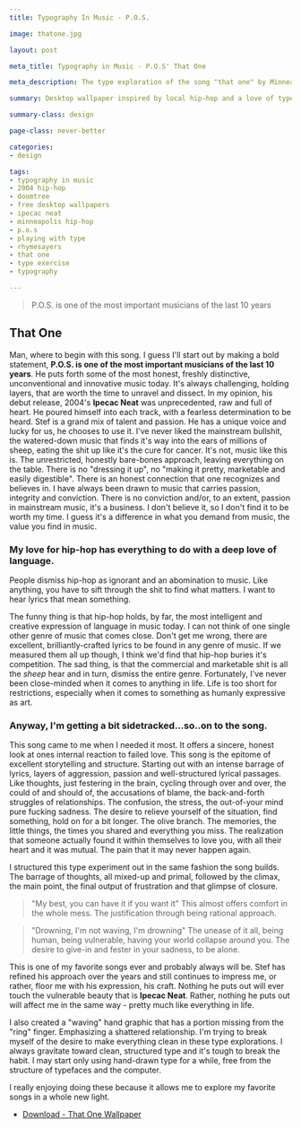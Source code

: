 ```yaml
---
title: Typography In Music - P.O.S.

image: thatone.jpg

layout: post

meta_title: Typography in Music - P.O.S' That One

meta_description: The type exploration of the song "that one" by Minneapolis hip-hop artist, P.O.S.

summary: Desktop wallpaper inspired by local hip-hop and a love of type. This is That One.

summary-class: design

page-class: never-better

categories:
- design

tags:
- typography in music
- 2004 hip-hop
- doomtree
- free desktop wallpapers
- ipecac neat
- minneapolis hip-hop
- p.o.s
- playing with type
- rhymesayers
- that one
- type exercise
- typography

---
```


>P.O.S. is one of the most important musicians of the last 10 years

## That One
Man, where to begin with this song. I guess I'll start out by making a bold statement, **P.O.S. is one of the most important musicians of the last 10 years**. He puts forth some of the most honest, freshly distinctive, unconventional and innovative music today. It's always challenging, holding layers, that are worth the time to unravel and dissect. In my opinion, his debut release, 2004's **Ipecac Neat** was unprecedented, raw and full of heart. He poured himself into each track, with a fearless determination to be heard. Stef is a grand mix of talent and passion. He has a unique voice and lucky for us, he chooses to use it. I've never liked the mainstream bullshit, the watered-down music that finds it's way into the ears of millions of sheep, eating the shit up like it's the cure for cancer. It's not, music like this is. The unrestricted, honestly bare-bones approach, leaving everything on the table. There is no "dressing it up", no "making it pretty, marketable and easily digestible". There is an honest connection that one recognizes and believes in. I have always been drawn to music that carries passion, integrity and conviction. There is no conviction and/or, to an extent, passion in mainstream music, it's a business. I don't believe it, so I don't find it to be worth my time. I guess it's a difference in what you demand from music, the value you find in music.

### My love for hip-hop has everything to do with a deep love of language.
People dismiss hip-hop as ignorant and an abomination to music. Like anything, you have to sift through the shit to find what matters. I want to hear lyrics that mean something.

The funny thing is that hip-hop holds, by far, the most intelligent and creative expression of language in music today. I can not think of one single other genre of music that comes close. Don't get me wrong, there are excellent, brilliantly-crafted lyrics to be found in any genre of music. If we measured them all up though, I think we'd find that hip-hop buries it's competition. The sad thing, is that the commercial and marketable shit is all the <em>sheep</em> hear and in turn, dismiss the entire genre.  Fortunately, I've never been close-minded when it comes to anything in life. Life is too short for restrictions, especially when it comes to something as humanly expressive as art.

### Anyway, I'm getting a bit sidetracked...so..on to the song.
This song came to me when I needed it most. It offers a sincere, honest look at ones internal reaction to failed love. This song is the epitome of excellent storytelling and structure. Starting out with an intense barrage of lyrics, layers of aggression, passion and well-structured lyrical passages. Like thoughts, just festering in the brain, cycling through over and over, the could of and should of, the accusations of blame, the back-and-forth struggles of relationships. The confusion, the stress, the out-of-your mind pure fucking sadness. The desire to relieve yourself of the situation, find something, hold on for a bit longer. The olive branch. The memories, the little things, the times you shared and everything you miss. The realization that someone actually found it within themselves to  love you, with all their heart and it was mutual. The pain that it may never happen again. 

I structured this type experiment out in the same fashion the song builds.
The barrage of thoughts, all mixed-up and primal, followed by the climax, the main point, the final output of frustration and that glimpse of closure.

>"My best, you can have it if you want it"
This almost offers comfort in the whole mess. The justification through being rational approach. 

>"Drowning, I'm not waving, I'm drowning"
The unease of it all, being human, being vulnerable, having your world collapse around you. The desire to give-in and fester in your sadness, to be alone. 

This is one of my favorite songs ever and probably always will be.
Stef has refined his approach over the years and still continues to impress me, or rather, floor me with his expression, his craft. Nothing he puts out will ever touch the vulnerable beauty that is **Ipecac Neat**. Rather, nothing he puts out will affect me in the same way - pretty much like everything in life.

I also created a "waving" hand graphic that has a portion missing from the "ring" finger. Emphasizing a shattered relationship. I'm trying to break myself of the desire to make everything clean in these type explorations. I always gravitate toward clean, structured type and it's tough to break the habit. I may start only using hand-drawn type for a while, free from the structure of typefaces and the computer. 

I really enjoying doing these because it allows me to explore my favorite songs in a whole new light.


<ul class="downloads">
  <li><a href="/assets/downloads/blog/images/thatone-wallpaper.jpg">Download - That One Wallpaper</a></li>
</ul>
